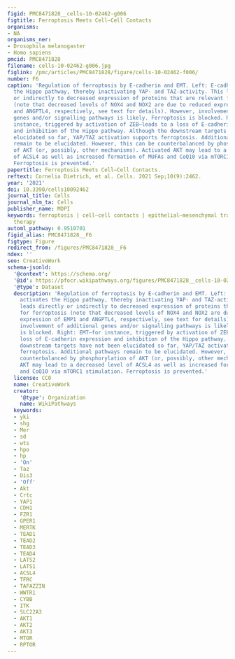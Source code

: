 ```yaml
---
figid: PMC8471828__cells-10-02462-g006
figtitle: Ferroptosis Meets Cell–Cell Contacts
organisms:
- NA
organisms_ner:
- Drosophila melanogaster
- Homo sapiens
pmcid: PMC8471828
filename: cells-10-02462-g006.jpg
figlink: /pmc/articles/PMC8471828/figure/cells-10-02462-f006/
number: F6
caption: 'Regulation of ferroptosis by E-cadherin and EMT. Left: E-cadherin activates
  the Hippo pathway, thereby inactivating YAP- and TAZ-activity. This leads directly
  or indirectly to decreased expression of proteins that are relevant for ferroptosis
  (note that decreased levels of NOX4 and NOX2 are due to reduced expression of EMP1
  and ANGPTL4, respectively, see text for details). However, involvement of additional
  genes and/or signalling pathways is likely. Ferroptosis is blocked. Right: EMT—for
  instance, triggered by activation of ZEB—leads to a loss of E-cadherin expression
  and inhibition of the Hippo pathway. Although the downstream targets have not been
  elucidated so far, YAP/TAZ activation supports ferroptosis. Additional pathways
  remain to be elucidated. However, this can be counterbalanced by phosphorylation
  of AKT (or, possibly, other mechanisms). Activated AKT may lead to a decreased level
  of ACSL4 as well as increased formation of MUFAs and CoQ10 via mTORC1 stimulation.
  Ferroptosis is prevented.'
papertitle: Ferroptosis Meets Cell–Cell Contacts.
reftext: Cornelia Dietrich, et al. Cells. 2021 Sep;10(9):2462.
year: '2021'
doi: 10.3390/cells10092462
journal_title: Cells
journal_nlm_ta: Cells
publisher_name: MDPI
keywords: ferroptosis | cell–cell contacts | epithelial–mesenchymal transition | cancer
  therapy
automl_pathway: 0.9510701
figid_alias: PMC8471828__F6
figtype: Figure
redirect_from: /figures/PMC8471828__F6
ndex: ''
seo: CreativeWork
schema-jsonld:
  '@context': https://schema.org/
  '@id': https://pfocr.wikipathways.org/figures/PMC8471828__cells-10-02462-g006.html
  '@type': Dataset
  description: 'Regulation of ferroptosis by E-cadherin and EMT. Left: E-cadherin
    activates the Hippo pathway, thereby inactivating YAP- and TAZ-activity. This
    leads directly or indirectly to decreased expression of proteins that are relevant
    for ferroptosis (note that decreased levels of NOX4 and NOX2 are due to reduced
    expression of EMP1 and ANGPTL4, respectively, see text for details). However,
    involvement of additional genes and/or signalling pathways is likely. Ferroptosis
    is blocked. Right: EMT—for instance, triggered by activation of ZEB—leads to a
    loss of E-cadherin expression and inhibition of the Hippo pathway. Although the
    downstream targets have not been elucidated so far, YAP/TAZ activation supports
    ferroptosis. Additional pathways remain to be elucidated. However, this can be
    counterbalanced by phosphorylation of AKT (or, possibly, other mechanisms). Activated
    AKT may lead to a decreased level of ACSL4 as well as increased formation of MUFAs
    and CoQ10 via mTORC1 stimulation. Ferroptosis is prevented.'
  license: CC0
  name: CreativeWork
  creator:
    '@type': Organization
    name: WikiPathways
  keywords:
  - yki
  - shg
  - Mer
  - sd
  - wts
  - hpo
  - hp
  - 'On'
  - Taz
  - Dis3
  - 'Off'
  - Akt
  - Crtc
  - YAP1
  - CDH1
  - FZR1
  - GPER1
  - MERTK
  - TEAD1
  - TEAD2
  - TEAD3
  - TEAD4
  - LATS2
  - LATS1
  - ACSL4
  - TFRC
  - TAFAZZIN
  - WWTR1
  - CYBB
  - ITK
  - SLC22A3
  - AKT1
  - AKT2
  - AKT3
  - MTOR
  - RPTOR
---
```

